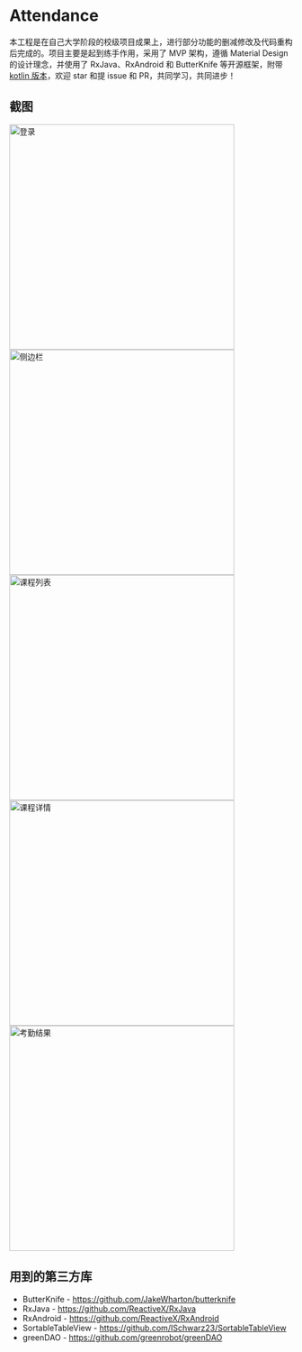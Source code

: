 ﻿# Attendance

本工程是在自己大学阶段的校级项目成果上，进行部分功能的删减修改及代码重构后完成的。项目主要是起到练手作用，采用了 MVP 架构，遵循 Material Design 的设计理念，并使用了 RxJava、RxAndroid 和 ButterKnife 等开源框架，附带 [kotlin 版本](https://github.com/lpq29743/Attendance/tree/kotlin)，欢迎 star 和提 issue 和 PR，共同学习，共同进步！

## 截图

<img src="https://github.com/lpq29743/Attendance/blob/master/screenshots/login.png" height="400" alt="登录" align=center />
<img src="https://github.com/lpq29743/Attendance/blob/master/screenshots/navigation.png" height="400" alt="侧边栏" align=center />
<img src="https://github.com/lpq29743/Attendance/blob/master/screenshots/courses.png" height="400" alt="课程列表" align=center />
<img src="https://github.com/lpq29743/Attendance/blob/master/screenshots/coursedetail.png" height="400" alt="课程详情" align=center />
<img src="https://github.com/lpq29743/Attendance/blob/master/screenshots/attendresults.png" height="400" alt="考勤结果" align=center />

## 用到的第三方库

* ButterKnife - https://github.com/JakeWharton/butterknife
* RxJava - https://github.com/ReactiveX/RxJava
* RxAndroid - https://github.com/ReactiveX/RxAndroid
* SortableTableView - https://github.com/ISchwarz23/SortableTableView
* greenDAO - https://github.com/greenrobot/greenDAO
